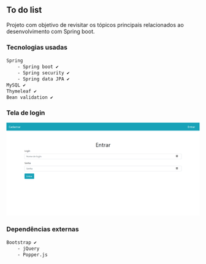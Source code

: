 ## To do list

 Projeto com objetivo de revisitar os tópicos principais relacionados ao desenvolvimento com Spring boot.

### Tecnologias usadas

    Spring
        - Spring boot ✔️
        - Spring security ✔️
        - Spring data JPA ✔️
    MySQL ✔️
    Thymeleaf ✔️
    Bean validation ✔️

### Tela de login
![Tela de login](src/main/resources/static/img/tela_de_login.png)

### Dependências externas

    Bootstrap ✔️
        - jQuery
        - Popper.js